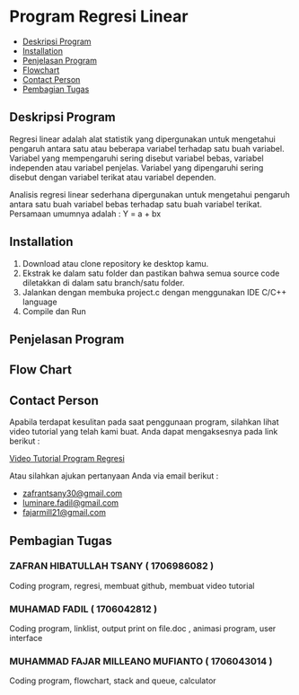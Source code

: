 # Program Regresi Linear

* [Deskripsi Program](https://github.com/zafrantsany/Program-Regresi-Linear#deskripsi-program)
* [Installation](https://github.com/zafrantsany/Program-Regresi-Linear/blob/master/README.md#installation)
* [Penjelasan Program](https://github.com/zafrantsany/Program-Regresi-Linear#penjelasan-program)
* [Flowchart](https://github.com/zafrantsany/Program-Regresi-Linear#flow-chart)
* [Contact Person](https://github.com/zafrantsany/Program-Regresi-Linear#contact-person)
* [Pembagian Tugas](https://github.com/zafrantsany/Program-Regresi-Linear/blob/master/README.md#pembagian-tugas)

## Deskripsi Program 

Regresi  linear  adalah  alat statistik yang  dipergunakan untuk  mengetahui pengaruh antara satu atau beberapa variabel terhadap satu buah variabel. Variabel yang mempengaruhi sering disebut variabel bebas, variabel independen atau variabel penjelas. Variabel yang  dipengaruhi sering disebut dengan variabel  terikat atau variabel dependen.                                                                 

Analisis  regresi linear sederhana dipergunakan  untuk mengetahui pengaruh antara satu buah variabel bebas terhadap satu  buah variabel  terikat. Persamaan umumnya adalah :  Y = a + bx   
                                                     
## Installation

1. Download atau clone repository ke desktop kamu.
2. Ekstrak ke dalam satu folder dan pastikan bahwa semua source code diletakkan di dalam satu branch/satu folder.
3. Jalankan dengan membuka project.c dengan menggunakan IDE C/C++ language
4. Compile dan Run

## Penjelasan Program

## Flow Chart

## Contact Person

Apabila terdapat kesulitan pada saat penggunaan program, silahkan lihat video tutorial yang telah kami buat. Anda dapat mengaksesnya pada link berikut :                                                                                       

[Video Tutorial Program Regresi](https://www.youtube.com/watch?v=nB5piX839SQ)              
                                                             
Atau silahkan ajukan pertanyaan Anda via email berikut :                                                                                                      

* zafrantsany30@gmail.com 
* luminare.fadil@gmail.com
* fajarmill21@gmail.com

## Pembagian Tugas

###  ZAFRAN HIBATULLAH TSANY          ( 1706986082 )
Coding program, regresi, membuat github, membuat video tutorial
###  MUHAMAD FADIL                    ( 1706042812 )
Coding program, linklist, output print on file.doc , animasi program, user interface
###  MUHAMMAD FAJAR MILLEANO MUFIANTO ( 1706043014 )
Coding program, flowchart, stack and queue, calculator 

